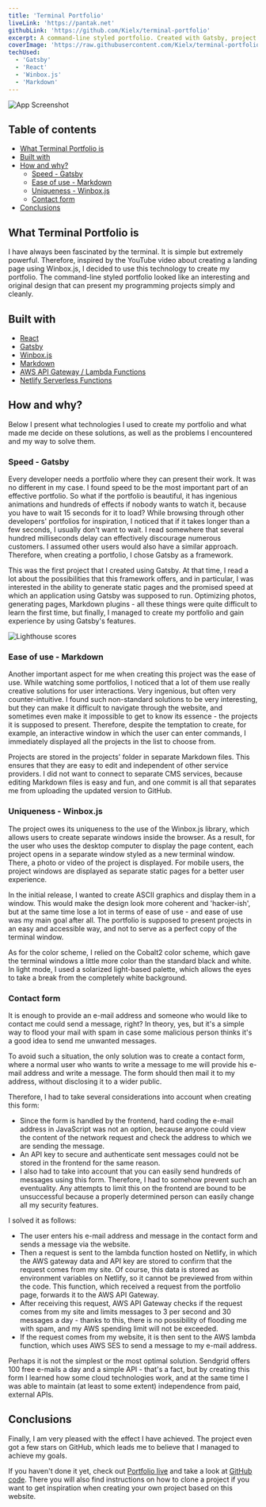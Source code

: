 ```yaml
---
title: 'Terminal Portfolio'
liveLink: 'https://pantak.net'
githubLink: 'https://github.com/Kielx/terminal-portfolio'
excerpt: A command-line styled portfolio. Created with Gatsby, project pages generated from Markdown files, and windows created with Winbox.js
coverImage: 'https://raw.githubusercontent.com/Kielx/terminal-portfolio/master/static/PortfolioSS.png'
techUsed:
  - 'Gatsby'
  - 'React'
  - 'Winbox.js'
  - 'Markdown'
---
```


![App Screenshot](https://raw.githubusercontent.com/Kielx/terminal-portfolio/master/static/PortfolioSS.png#postMiniImage 'Screenshot of app')

## Table of contents

- [What Terminal Portfolio is](#what-terminal-portfolio-is)
- [Built with](#built-with)
- [How and why?](#how-and-why)
  - [Speed - Gatsby](#speed---gatsby)
  - [Ease of use - Markdown](#ease-of-use---markdown)
  - [Uniqueness - Winbox.js](#uniqueness---winbox-js)
  - [Contact form](#contact-form)
- [Conclusions](#conclusions)

## What Terminal Portfolio is

I have always been fascinated by the terminal. It is simple but extremely powerful. Therefore, inspired by the YouTube video about creating a landing page using Winbox.js, I decided to use this technology to create my portfolio. The command-line styled portfolio looked like an interesting and original design that can present my programming projects simply and cleanly.

## Built with

- [React](https://reactjs.org/)
- [Gatsby](https://www.gatsbyjs.com/)
- [Winbox.js](https://github.com/nextapps-de/winbox)
- [Markdown](https://www.markdownguide.org/getting-started/)
- [AWS API Gateway / Lambda Functions](https://aws.amazon.com/)
- [Netlify Serverless Functions](https://www.netlify.com/docs/functions/)

## How and why?

Below I present what technologies I used to create my portfolio and what made me decide on these solutions, as well as the problems I encountered and my way to solve them.

### Speed - Gatsby

Every developer needs a portfolio where they can present their work. It was no different in my case. I found speed to be the most important part of an effective portfolio. So what if the portfolio is beautiful, it has ingenious animations and hundreds of effects if nobody wants to watch it, because you have to wait 15 seconds for it to load? While browsing through other developers' portfolios for inspiration, I noticed that if it takes longer than
a few seconds, I usually don't want to wait. I read somewhere that several hundred milliseconds delay can effectively discourage numerous customers. I assumed other users would
also have a similar approach. Therefore, when creating a portfolio, I chose Gatsby as a framework.

This was the first project that I created using Gatsby. At that time, I read a lot about the possibilities that this framework offers, and in particular, I was interested in the ability to generate static pages and the promised speed at which an application using Gatsby was supposed to run. Optimizing photos, generating pages, Markdown plugins - all these things were quite difficult to learn the first time, but finally, I managed to create my portfolio and gain experience by using Gatsby's features.

![Lighthouse scores](/images/projects/terminalPortfolio/lighthouse.webp#postMiniImage)

### Ease of use - Markdown

Another important aspect for me when creating this project was the ease of use. While watching some portfolios, I noticed that a lot of them use really creative solutions for user interactions. Very ingenious, but often very counter-intuitive. I found such non-standard solutions to be very interesting, but they can make it difficult to navigate through the website, and sometimes even make it impossible to get to know its essence - the projects it is supposed to present. Therefore, despite the temptation to create, for example, an interactive window in which the user can enter commands, I immediately displayed all the projects in the list to choose from.

Projects are stored in the projects' folder in separate Markdown files. This ensures that they are easy to edit and independent of other service providers. I did not want to connect to separate CMS services, because editing Markdown files is easy and fun, and one commit is all that separates me from uploading the updated version to GitHub.

### Uniqueness - Winbox.js

The project owes its uniqueness to the use of the Winbox.js library, which allows users to create separate windows inside the browser. As a result, for the user who uses the desktop computer to display the page content, each project opens in a separate window styled as a new terminal window. There, a photo or video of the project is displayed. For mobile users, the project windows are displayed as separate static pages for a better user experience.

In the initial release, I wanted to create ASCII graphics and display them in a window. This would make the design look more coherent and 'hacker-ish', but at the same time lose a lot in terms of ease of use - and ease of use was my main goal after all. The portfolio is supposed to present projects in an easy and accessible way, and not to serve as a perfect copy of the terminal window.

As for the color scheme, I relied on the Cobalt2 color scheme, which gave the terminal windows a little more color than the standard black and white. In light mode, I used a solarized light-based palette, which allows the eyes to take a break from the completely white background.

### Contact form

It is enough to provide an e-mail address and someone who would like to contact me could send a message, right? In theory, yes, but it's a simple way to flood your mail with spam in case some malicious person thinks it's a good idea to send me unwanted messages.

To avoid such a situation, the only solution was to create a contact form, where a normal user who wants to write a message to me will provide his e-mail address and write a message. The form should then mail it to my address, without disclosing it to a wider public.

Therefore, I had to take several considerations into account when creating this form:

- Since the form is handled by the frontend, hard coding the e-mail address in JavaScript was not an option, because anyone could view the content of the network request and check the address to which we are sending the message.
- An API key to secure and authenticate sent messages could not be stored in the frontend for the same reason.
- I also had to take into account that you can easily send hundreds of messages using this form. Therefore, I had to somehow prevent such an eventuality. Any attempts to limit this on the frontend are bound to be unsuccessful because a properly determined person can easily change all my security features.

I solved it as follows:

- The user enters his e-mail address and message in the contact form and sends a message via the website.
- Then a request is sent to the lambda function hosted on Netlify, in which the AWS gateway data and API key are stored to confirm that the request comes from my site. Of course, this data is stored as environment variables on Netlify, so it cannot be previewed from within the code. This function, which received a request from the portfolio page, forwards it to the AWS API Gateway.
- After receiving this request, AWS API Gateway checks if the request comes from my site and limits messages to 3 per second and 30 messages a day - thanks to this, there is no possibility of flooding me with spam, and my AWS spending limit will not be exceeded.
- If the request comes from my website, it is then sent to the AWS lambda function, which uses AWS SES to send a message to my e-mail address.

Perhaps it is not the simplest or the most optimal solution. Sendgrid offers 100 free e-mails a day and a simple API - that's a fact, but by creating this form I learned how some cloud technologies work, and at the same time I was able to maintain (at least to some extent) independence from paid, external APIs.

## Conclusions

Finally, I am very pleased with the effect I have achieved. The project even got a few stars on GitHub, which leads me to believe that I managed to achieve my goals.

If you haven't done it yet, check out [Portfolio live](https://www.pantak.net) and take a look at [GitHub code](https://github.com/kielx/terminal-portfolio). There you will also find instructions on how to clone a project if you want to get inspiration when creating your own project based on this website.
